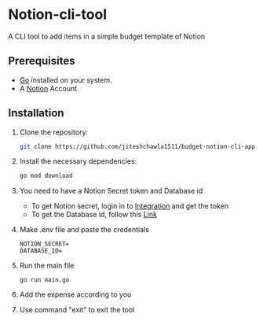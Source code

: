 # Notion-cli-tool
A CLI tool to add items in a simple budget template of Notion

## Prerequisites

- [Go](https://golang.org/dl/) installed on your system.
- A [Notion](https://www.notion.so/) Account

## Installation

1. Clone the repository:

   ```bash
   git clone https://github.com/jiteshchawla1511/budget-notion-cli-app.git
   ```

2. Install the necessary dependencies:
   
   ```bash
   go mod download
   ```
3. You need to have a Notion Secret token and Database id
   - To get Notion secret, login in to [Integration](https://www.notion.so/integrations/all) and get the token
   - To get the Database id, follow this [Link](https://developers.notion.com/reference/retrieve-a-database)

4. Make .env file and paste the credentials
   ```
   NOTION_SECRET=
   DATABASE_ID=
   ```
5. Run the main file
   ```
   go run main.go
   ```
6. Add the expense according to you
7. Use command "exit" to exit the tool





